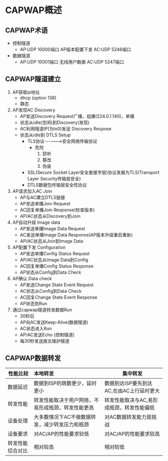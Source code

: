 # CAPWAP概述

## CAPWAP术语

- 控制隧道
  - AP:UDP 10000端口   AP版本配置下发    AC:UDP 5246端口
- 数据隧道
  - AP:UDP 10001端口    无线用户数据        AC:UDP 5247端口

## CAPWAP隧道建立

1. AP获取ip地址
   - dhcp (option 138)
   - 静态
2. AP发现AC  Discovery
   - AP发送Discovery  Request广播，组播(224.0.1.140)，单播
   - 状态从idle(空闲)到Discovery(发现)
   - AC利用隧道IP(为lo0)发送 Discovery Respose
   - 状态从idle到 DTLS Setup
     - TLS协议------>安全网络传输协议
       - 危险
         1. 窃听
         2. 篡改
         3. 伪装
     - SSL(Secure Socket Layer安全套接字层)协议发展为TLS(Transport  Layer  Security传输层安全)
     - DTLS数据包传输层安全性协议
3. AP请求加入AC  Join
   - AP与AC建立DTLS链接
   - AP发送单播Join Request
   - AC回复单播Join Response(检查版本)
   - AP/AC状态从Discovery到Join
4. AP自动升级  Image data
   - AP发送单播Image  Data Request
   - AC发送单播Image Data Response(AP版本升级重启重新)
   - AP/AC状态从Join到Image Data
5. AP配置下发   Configuration
   - AP发送单播Config Status  Request
   - AP/AC状态从Image Data到Config
   - AC回复单播Config Status  Response
   - AP状态从Config到Data  Check
6. AP确认 Data  check
   - AP发送Change State Event Request
   - AC状态从Config到Data  Check
   - AC回复Change  State Event Response
   - AP状态到Run
7. 通过capwap隧道转发数据Run
   - 30秒后
   - AP向AC发送Keep-Alive(数据隧道)
   - AC状态进入Run 
   - AP/AC发送Echo (控制隧道)
   - 每30秒发送报文维护隧道

## CAPWAP数据转发

| 性能比较         | 本地转发                                           | 集中转发                                  |
| ---------------- | :------------------------------------------------- | ----------------------------------------- |
| 数据延迟         | 数据到ISP的跳数更少，延时更小                      | 数据到达ISP要先到达AC,在由AC上行延时更大  |
| 转发性能         | 转发性能取决于用户网络，不易形成瓶颈，转发性能更高 | 转发性能取决与AC,易形成瓶颈，转发性能偏低 |
| 设备处理         | 大多数情况下AC不做数据转发，减少转发压力和瓶颈     | 对AC数据转发能力是挑战                    |
| 设备要求         | 对AC/AP的性能要求较低                              | 对AC/AP的性能要求较高                     |
| 转发性能综合对比 | 相对较高                                           | 相对较低                                  |

































































